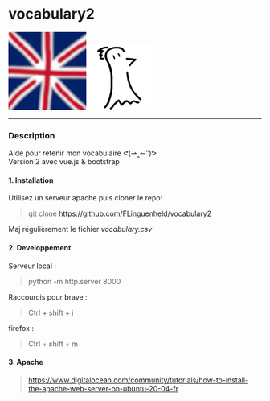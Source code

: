 # vocabulary2
![Logo vocabulary2](https://raw.githubusercontent.com/FLinguenheld/vocabulary2/main/favicon.png "Logo")
![Logo FLinguenheld](https://raw.githubusercontent.com/FLinguenheld/vocabulary2/main/forelif.png "Pouet")

****
### Description
Aide pour retenir mon vocabulaire ᕙ(⇀‸↼‶)ᕗ  
Version 2 avec vue.js & bootstrap

#### 1. Installation
Utilisez un serveur apache puis cloner le repo:
>git clone https://github.com/FLinguenheld/vocabulary2

Maj régulièrement le fichier *vocabulary.csv*

#### 2. Developpement
Serveur local :
>python -m http.server 8000

Raccourcis pour brave :
>Ctrl + shift + i

firefox :
>Ctrl + shift + m

#### 3. Apache
>https://www.digitalocean.com/community/tutorials/how-to-install-the-apache-web-server-on-ubuntu-20-04-fr
